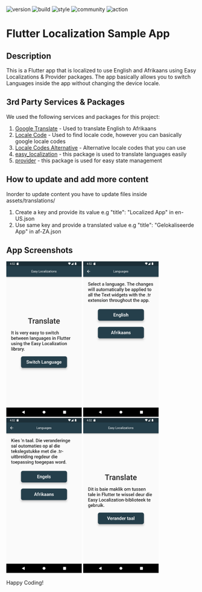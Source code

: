 ![version](https://img.shields.io/badge/version-1.0.0-blue)
![build](https://img.shields.io/badge/build-passing-green)
![style](https://img.shields.io/badge/style-non_chalant_drip-yellow)
![community](https://img.shields.io/badge/community-foenem-red)
![action](https://img.shields.io/badge/action-slide_on_bugs_and_opps-8A2BE2)

# Flutter Localization Sample App

## Description
This is a Flutter app that is localized to use English and Afrikaans using Easy Localizations & Provider packages. The app basically allows you to switch Languages inside the app without changing the device locale.

## 3rd Party Services & Packages
We used the following services and packages for this project:
1. [Google Translate](https://translate.google.com/) - Used to translate English to Afrikaans
2. [Locale Code](https://saimana.com/list-of-country-locale-code/) - Used to find locale code, however you can basically google locale codes
3. [Locale Codes Alternative](http://www.lingoes.net/en/translator/langcode.htm) - Alternative locale codes that you can use
4. [easy_localization](https://pub.dev/packages/easy_localization) - this package is used to translate languages easily
5. [provider](https://pub.dev/packages/provider) - this package is used for easy state management 

## How to update and add more content 
Inorder to update content you have to update files inside assets/translations/
1. Create a key and provide its value e.g "title": "Localized App" in en-US.json
2. Use same key and provide a translated value e.g "title": "Gelokaliseerde App" in af-ZA.json

## App Screenshots
<div>
<img src="screenshots/1.png" width="200" />
<img src="screenshots/2.png" width="200" />
<img src="screenshots/3.png" width="200" />
<img src="screenshots/4.png" width="200" />
</div>

Happy Coding!
 
